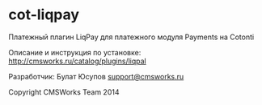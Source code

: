 cot-liqpay
==========

Платежный плагин LiqPay для платежного модуля Payments на Cotonti

Описание и инструкция по установке: http://cmsworks.ru/catalog/plugins/liqpal

Разработчик: Булат Юсупов support@cmsworks.ru

Copyright CMSWorks Team 2014
